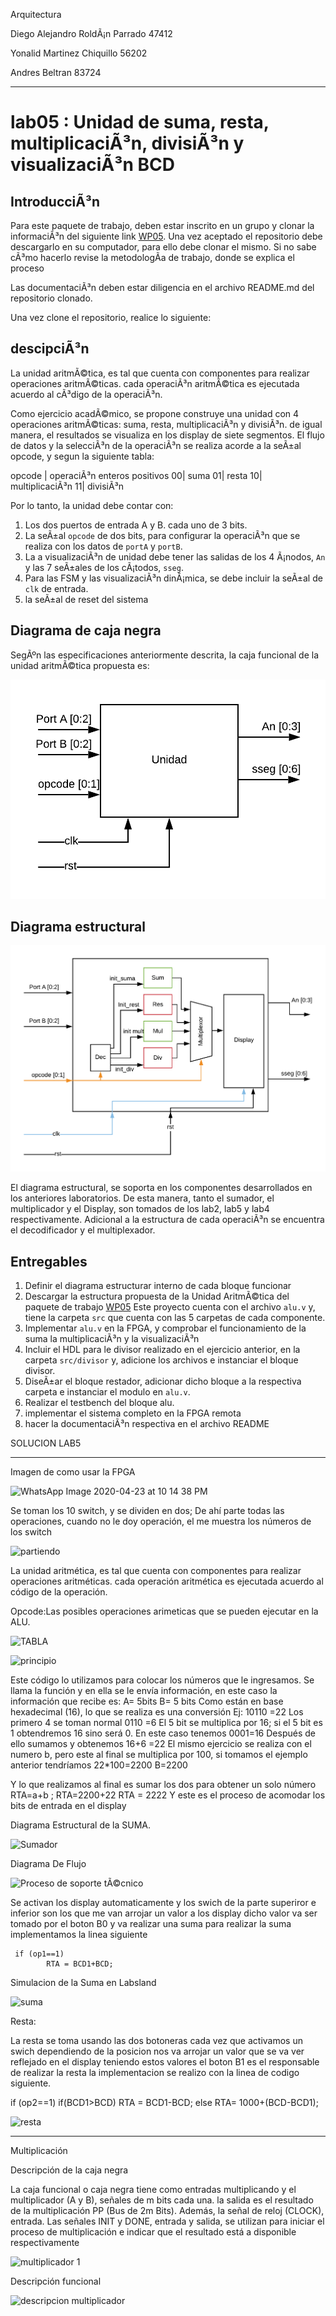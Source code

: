 Arquitectura
 
Diego Alejandro RoldÃ¡n Parrado 47412

Yonalid Martinez Chiquillo 56202

Andres Beltran 83724
______________________________________________________________________________



# lab05 : Unidad de suma, resta, multiplicaciÃ³n, divisiÃ³n y visualizaciÃ³n BCD
## IntroducciÃ³n


Para este paquete de trabajo, deben estar inscrito en un grupo y clonar la informaciÃ³n del siguiente link [WP05](https://classroom.github.com/g/dHrBou9a). Una vez aceptado el repositorio debe descargarlo en su computador, para ello debe clonar el mismo. Si no sabe cÃ³mo hacerlo revise la metodologÃ­a de trabajo, donde se explica el proceso

Las documentaciÃ³n deben estar diligencia en el archivo README.md del repositorio clonado.

Una vez clone el repositorio, realice lo siguiente:


## descipciÃ³n 
La unidad aritmÃ©tica, es tal que cuenta con componentes para realizar operaciones aritmÃ©ticas. cada operaciÃ³n aritmÃ©tica es ejecutada acuerdo al cÃ³digo de la operaciÃ³n. 

Como ejercicio acadÃ©mico, se propone construye una unidad con 4 operaciones aritmÃ©ticas: suma, resta, multiplicaciÃ³n y divisiÃ³n.  de igual manera, el resultados se visualiza en los display de siete segmentos. El flujo de datos y la selecciÃ³n de la operaciÃ³n se realiza acorde a la seÃ±al opcode, y segun la siguiente tabla:


opcode | operaciÃ³n  enteros positivos
00| suma
01| resta 
10|  multiplicaciÃ³n
11| divisiÃ³n 

Por lo tanto, la unidad debe contar con:

1. Los dos puertos de entrada A y B. cada uno de  3 bits.
2. La seÃ±al `opcode` de dos bits, para configurar la operaciÃ³n que se realiza con los datos de `portA` y `portB`.
3. La a visualizaciÃ³n de unidad debe tener las salidas de los 4 Ã¡nodos, `An`  y las 7 seÃ±ales de los cÃ¡todos, `sseg`.
4. Para las FSM  y las visualizaciÃ³n dinÃ¡mica, se debe incluir la seÃ±al de `clk` de entrada.
5. la seÃ±al de reset del sistema

## Diagrama de caja negra

SegÃºn las especificaciones anteriormente descrita, la caja funcional de la unidad aritmÃ©tica propuesta es:

![caja negra](https://github.com/Fabeltranm/SPARTAN6-ATMEGA-MAX5864/blob/master/lab/lab06_Unidad_aritmetica/doc/cajanegra.png)


## Diagrama estructural

![estructural](https://github.com/Fabeltranm/SPARTAN6-ATMEGA-MAX5864/blob/master/lab/lab06_Unidad_aritmetica/doc/diagraEstructural.png)

El diagrama estructural, se soporta en los componentes desarrollados en los anteriores laboratorios. De esta manera,  tanto el sumador, el multiplicador  y el Display, son tomados de los lab2, lab5 y lab4  respectivamente. Adicional a la estructura de cada operaciÃ³n se encuentra el decodificador  y el multiplexador.

## Entregables

1. Definir el diagrama estructurar interno de cada bloque funcionar 
2. Descargar la estructura propuesta de la  Unidad AritmÃ©tica del paquete de trabajo [WP05](https://classroom.github.com/g/dHrBou9a) Este proyecto cuenta con el archivo `alu.v` y, tiene la carpeta `src` que cuenta con las 5 carpetas de cada componente.
3. Implementar `alu.v` en la FPGA, y  comprobar el funcionamiento  de la suma la multiplicaciÃ³n y la visualizaciÃ³n
4. Incluir el  HDL para le divisor  realizado en el ejercicio anterior, en la carpeta `src/divisor`  y, adicione los archivos e instanciar el bloque divisor.
5. DiseÃ±ar el bloque restador, adicionar dicho bloque a la respectiva carpeta e instanciar el modulo en `alu.v`.
6. Realizar el testbench del bloque alu.
7. implementar el sistema completo en la FPGA remota
8. hacer la documentaciÃ³n respectiva en el archivo README
  
SOLUCION LAB5 
________________________________________________________________________________________________________________________________

Imagen de como usar la FPGA

![WhatsApp Image 2020-04-23 at 10 14 38 PM](https://user-images.githubusercontent.com/62714712/80264470-df03c900-8659-11ea-8aa1-e4b25b8c0d1c.jpeg)

Se toman los 10 switch, y se dividen en dos;
De ahí parte todas las operaciones, cuando no le doy operación, el me muestra los números de los switch 


![partiendo](https://user-images.githubusercontent.com/62714712/80264739-b0d2b900-865a-11ea-8f49-cd794126ad26.png)

La unidad aritmética, es tal que cuenta con componentes para realizar operaciones aritméticas. cada operación aritmética es ejecutada acuerdo al código de la operación.

Opcode:Las posibles operaciones arimeticas que se pueden ejecutar en la ALU.


![TABLA](https://user-images.githubusercontent.com/62714712/80263655-ebd2ed80-8656-11ea-9d18-427c406b2630.png)

![principio](https://user-images.githubusercontent.com/62714712/80266493-da431300-8661-11ea-9c98-7519a86c875a.png)

Este código lo utilizamos para colocar los números que le ingresamos.
Se llama la función y en ella se le envía información, en este caso la información que recibe es:
A= 5bits
B= 5 bits
Como están en base hexadecimal (16), lo que se realiza es una conversión 
Ej: 10110 =22
Los primero 4 se toman normal 0110 =6
El 5 bit se multiplica por 16; si el 5 bit es 1 obtendremos 16 sino será 0. En este caso tenemos 0001=16
Después de ello sumamos y obtenemos
16+6 =22
El mismo ejercicio se realiza con el numero b, pero este al final se multiplica por 100, si tomamos el ejemplo anterior tendríamos 22*100=2200
B=2200

Y lo que realizamos al final es sumar los dos para obtener un solo número
RTA=a+b ; 
RTA=2200+22 
RTA = 2222
Y este es el proceso de acomodar los bits de entrada en el display



Diagrama Estructural de la SUMA.


![Sumador](https://user-images.githubusercontent.com/62714712/80239337-ac3fdd80-8625-11ea-9c20-ee2d953edb7e.png)



Diagrama De Flujo

![Proceso de soporte tÃ©cnico](https://user-images.githubusercontent.com/62714712/80242997-f330d180-862b-11ea-860f-2cba9749ed28.png)

Se activan los display automaticamente  y los swich de la parte superiror e inferior son los que me van arrojar un valor a los display dicho valor va ser tomado por el boton B0 y va realizar una suma para realizar la suma implementamos la linea siguiente 


     if (op1==1)
			RTA = BCD1+BCD;
   
Simulacion de la Suma en Labsland

![suma](https://user-images.githubusercontent.com/62714712/80264594-41f56000-865a-11ea-91bc-5d2c65b4f091.png)


Resta:

La resta se toma usando las dos botoneras cada vez que activamos un swich dependiendo de la posicion nos va arrojar un valor que se va ver reflejado en el display teniendo estos valores el boton B1 es el responsable de realizar la resta la implementacion se realizo con la linea de codigo siguiente.

if (op2==1)
	        if(BCD1>BCD)
			RTA = BCD1-BCD;
			else
			RTA= 1000+(BCD-BCD1);
   
   ![resta](https://user-images.githubusercontent.com/62714712/80266267-93085280-8660-11ea-87cd-b0357635db41.png)


   
_______________________________________________________________________________________________________________________________

Multiplicación 

Descripción de la caja negra 

La caja funcional o caja negra tiene como entradas multiplicando y el multiplicador (A y B), señales de m bits cada una. la salida es el resultado de la multiplicación PP (Bus de 2m Bits). Además, la señal de reloj (CLOCK), entrada. Las señales INIT y DONE, entrada y salida, se utilizan para iniciar el proceso de multiplicación e indicar que el resultado está a disponible respectivamente

![multiplicador 1](https://user-images.githubusercontent.com/62735033/80259075-5c274200-864a-11ea-86d6-7213e712b1ae.png)

Descripción funcional

![descripcion multiplicador](https://user-images.githubusercontent.com/62735033/80259868-2edb9380-864c-11ea-8324-6246cf336cdd.png)




 
